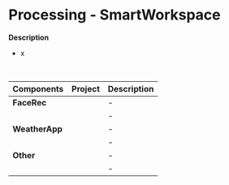 # Processing - SmartWorkspace

**Description**

- x

 <br/>

<!-- List Projects for class -->
|**Components**      |  **Project**  |  **Description**   |
|--------------------|---------------|--------------------|
|**FaceRec**         |               |          -         |
|                    |               |          -         |
|**WeatherApp**      |               |          -         |
|                    |               |          -         |
|**Other**           |               |          -         |
|                    |               |          -         |
